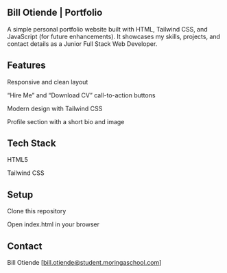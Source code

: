 ## Bill Otiende | Portfolio

A simple personal portfolio website built with HTML, Tailwind CSS, and JavaScript (for future enhancements).
It showcases my skills, projects, and contact details as a Junior Full Stack Web Developer.

## Features

Responsive and clean layout

“Hire Me” and “Download CV” call-to-action buttons

Modern design with Tailwind CSS

Profile section with a short bio and image

## Tech Stack

HTML5

Tailwind CSS

## Setup

Clone this repository

Open index.html in your browser

## Contact

Bill Otiende
[bill.otiende@student.moringaschool.com]